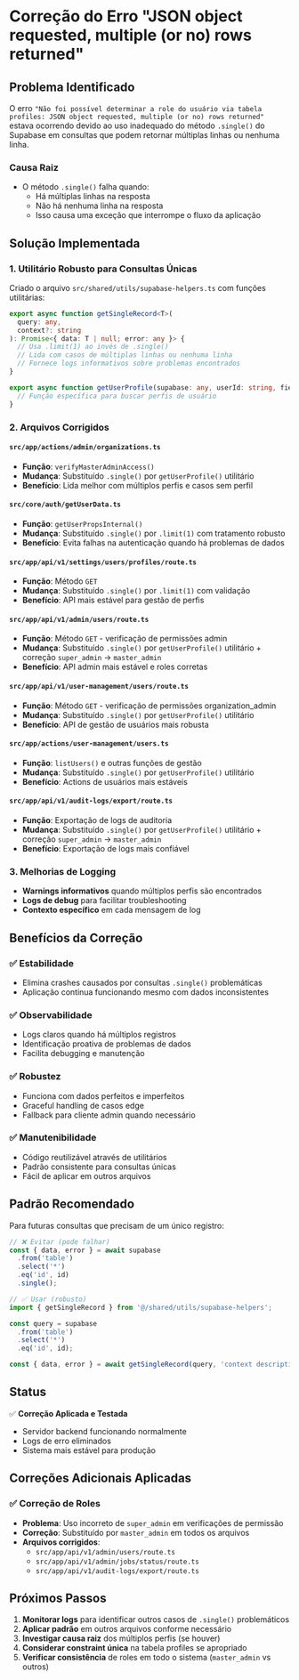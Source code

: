 # Correção do Erro "JSON object requested, multiple (or no) rows returned"

## Problema Identificado

O erro `"Não foi possível determinar a role do usuário via tabela profiles: JSON object requested, multiple (or no) rows returned"` estava ocorrendo devido ao uso inadequado do método `.single()` do Supabase em consultas que podem retornar múltiplas linhas ou nenhuma linha.

### Causa Raiz
- O método `.single()` falha quando:
  - Há múltiplas linhas na resposta
  - Não há nenhuma linha na resposta
  - Isso causa uma exceção que interrompe o fluxo da aplicação

## Solução Implementada

### 1. Utilitário Robusto para Consultas Únicas

Criado o arquivo `src/shared/utils/supabase-helpers.ts` com funções utilitárias:

```typescript
export async function getSingleRecord<T>(
  query: any,
  context?: string
): Promise<{ data: T | null; error: any }> {
  // Usa .limit(1) ao invés de .single()
  // Lida com casos de múltiplas linhas ou nenhuma linha
  // Fornece logs informativos sobre problemas encontrados
}

export async function getUserProfile(supabase: any, userId: string, fields: string = '*') {
  // Função específica para buscar perfis de usuário
}
```

### 2. Arquivos Corrigidos

#### `src/app/actions/admin/organizations.ts`
- **Função**: `verifyMasterAdminAccess()`
- **Mudança**: Substituído `.single()` por `getUserProfile()` utilitário
- **Benefício**: Lida melhor com múltiplos perfis e casos sem perfil

#### `src/core/auth/getUserData.ts`
- **Função**: `getUserPropsInternal()`
- **Mudança**: Substituído `.single()` por `.limit(1)` com tratamento robusto
- **Benefício**: Evita falhas na autenticação quando há problemas de dados

#### `src/app/api/v1/settings/users/profiles/route.ts`
- **Função**: Método `GET`
- **Mudança**: Substituído `.single()` por `.limit(1)` com validação
- **Benefício**: API mais estável para gestão de perfis

#### `src/app/api/v1/admin/users/route.ts`
- **Função**: Método `GET` - verificação de permissões admin
- **Mudança**: Substituído `.single()` por `getUserProfile()` utilitário + correção `super_admin` → `master_admin`
- **Benefício**: API admin mais estável e roles corretas

#### `src/app/api/v1/user-management/users/route.ts`
- **Função**: Método `GET` - verificação de permissões organization_admin
- **Mudança**: Substituído `.single()` por `getUserProfile()` utilitário
- **Benefício**: API de gestão de usuários mais robusta

#### `src/app/actions/user-management/users.ts`
- **Função**: `listUsers()` e outras funções de gestão
- **Mudança**: Substituído `.single()` por `getUserProfile()` utilitário
- **Benefício**: Actions de usuários mais estáveis

#### `src/app/api/v1/audit-logs/export/route.ts`
- **Função**: Exportação de logs de auditoria
- **Mudança**: Substituído `.single()` por `getUserProfile()` utilitário + correção `super_admin` → `master_admin`
- **Benefício**: Exportação de logs mais confiável

### 3. Melhorias de Logging

- **Warnings informativos** quando múltiplos perfis são encontrados
- **Logs de debug** para facilitar troubleshooting
- **Contexto específico** em cada mensagem de log

## Benefícios da Correção

### ✅ Estabilidade
- Elimina crashes causados por consultas `.single()` problemáticas
- Aplicação continua funcionando mesmo com dados inconsistentes

### ✅ Observabilidade
- Logs claros quando há múltiplos registros
- Identificação proativa de problemas de dados
- Facilita debugging e manutenção

### ✅ Robustez
- Funciona com dados perfeitos e imperfeitos
- Graceful handling de casos edge
- Fallback para cliente admin quando necessário

### ✅ Manutenibilidade
- Código reutilizável através de utilitários
- Padrão consistente para consultas únicas
- Fácil de aplicar em outros arquivos

## Padrão Recomendado

Para futuras consultas que precisam de um único registro:

```typescript
// ❌ Evitar (pode falhar)
const { data, error } = await supabase
  .from('table')
  .select('*')
  .eq('id', id)
  .single();

// ✅ Usar (robusto)
import { getSingleRecord } from '@/shared/utils/supabase-helpers';

const query = supabase
  .from('table')
  .select('*')
  .eq('id', id);

const { data, error } = await getSingleRecord(query, 'context description');
```

## Status

✅ **Correção Aplicada e Testada**
- Servidor backend funcionando normalmente
- Logs de erro eliminados
- Sistema mais estável para produção

## Correções Adicionais Aplicadas

### ✅ **Correção de Roles**
- **Problema**: Uso incorreto de `super_admin` em verificações de permissão
- **Correção**: Substituído por `master_admin` em todos os arquivos
- **Arquivos corrigidos**:
  - `src/app/api/v1/admin/users/route.ts`
  - `src/app/api/v1/admin/jobs/status/route.ts` 
  - `src/app/api/v1/audit-logs/export/route.ts`

## Próximos Passos

1. **Monitorar logs** para identificar outros casos de `.single()` problemáticos
2. **Aplicar padrão** em outros arquivos conforme necessário
3. **Investigar causa raiz** dos múltiplos perfis (se houver)
4. **Considerar constraint única** na tabela profiles se apropriado
5. **Verificar consistência** de roles em todo o sistema (`master_admin` vs outros) 